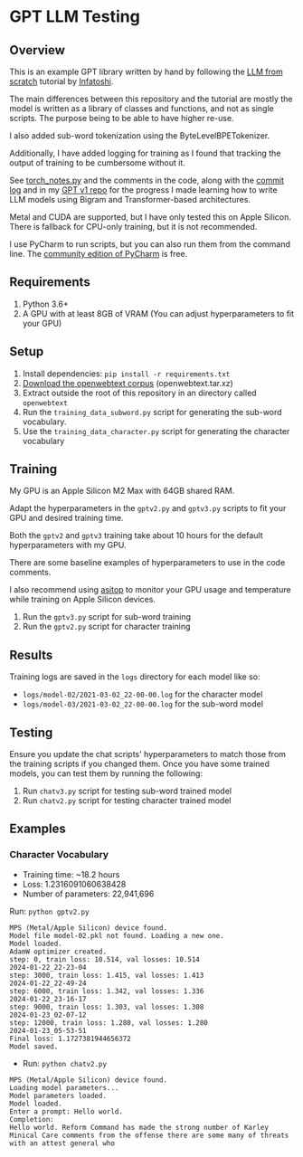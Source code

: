 # GPT LLM Testing

## Overview

This is an example GPT library written by hand by following the
[LLM from scratch](https://www.youtube.com/watch?v=UU1WVnMk4E8) tutorial by 
[Infatoshi](https://github.com/Infatoshi).

The main differences between this repository and the tutorial are mostly
the model is written as a library of classes and functions, and not as single
scripts. The purpose being to be able to have higher re-use.

I also added sub-word tokenization using the ByteLevelBPETokenizer.

Additionally, I have added logging for training as I found that tracking the
output of training to be cumbersome without it.

See [torch_notes.py](torch_notes.py) and the comments in the code, along with
the [commit log](https://github.com/cruno91/llm-test) and in my
[GPT v1 repo](https://github.com/cruno91/test-gpt-v1) for the progress I made
learning how to write LLM models using Bigram and Transformer-based 
architectures.

Metal and CUDA are supported, but I have only tested this on Apple Silicon.
There is fallback for CPU-only training, but it is not recommended.

I use PyCharm to run scripts, but you can also run them from the command line.
The [community edition of PyCharm](https://www.jetbrains.com/pycharm/download/)
is free.

## Requirements

1. Python 3.6+
2. A GPU with at least 8GB of VRAM 
   (You can adjust hyperparameters to fit your GPU)

## Setup

1. Install dependencies: `pip install -r requirements.txt`
2. [Download the openwebtext corpus](https://skylion007.github.io/OpenWebTextCorpus/) 
   (openwebtext.tar.xz)
3. Extract outside the root of this repository in an directory called 
   `openwebtext`
4. Run the `training_data_subword.py` script for generating the sub-word
   vocabulary.
5. Use the `training_data_character.py` script for generating the character
   vocabulary

## Training

My GPU is an Apple Silicon M2 Max with 64GB shared RAM.

Adapt the hyperparameters in the `gptv2.py` and `gptv3.py` scripts to fit your
GPU and desired training time.

Both the `gptv2` and `gptv3` training take about 10 hours for the default
hyperparameters with my GPU.

There are some baseline examples of hyperparameters to use in the code
comments.

I also recommend using [asitop](https://github.com/tlkh/asitop) to monitor your
GPU usage and temperature while training on Apple Silicon devices.

1. Run the `gptv3.py` script for sub-word training
2. Run the `gptv2.py` script for character training

## Results

Training logs are saved in the `logs` directory for each model like so:

- `logs/model-02/2021-03-02_22-00-00.log` for the character model
- `logs/model-03/2021-03-02_22-00-00.log` for the sub-word model

## Testing

Ensure you update the chat scripts' hyperparameters to match those from the
training scripts if you changed them.
Once you have some trained models, you can test them by running the following:

1. Run `chatv3.py` script for testing sub-word trained model
2. Run `chatv2.py` script for testing character trained model

## Examples

### Character Vocabulary

- Training time: ~18.2 hours
- Loss: 1.2316091060638428
- Number of parameters: 22,941,696

Run: `python gptv2.py`

```
MPS (Metal/Apple Silicon) device found.
Model file model-02.pkl not found. Loading a new one.
Model loaded.
AdamW optimizer created.
step: 0, train loss: 10.514, val losses: 10.514
2024-01-22_22-23-04
step: 3000, train loss: 1.415, val losses: 1.413
2024-01-22_22-49-24
step: 6000, train loss: 1.342, val losses: 1.336
2024-01-22_23-16-17
step: 9000, train loss: 1.303, val losses: 1.308
2024-01-23_02-07-12
step: 12000, train loss: 1.280, val losses: 1.280
2024-01-23_05-53-51
Final loss: 1.1727381944656372
Model saved.
```

- Run: `python chatv2.py`

```
MPS (Metal/Apple Silicon) device found.
Loading model parameters...
Model parameters loaded.
Model loaded.
Enter a prompt: Hello world.
Completion:
Hello world. Reform Command has made the strong number of Karley Minical Care comments from the offense there are some many of threats with an attest general who 
```